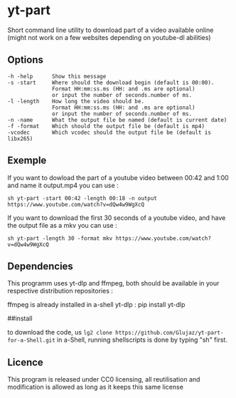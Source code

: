 # yt-part
Short command line utility to download part of a video available online (might not work on a few websites depending on youtube-dl abilities)

## Options

    -h -help      Show this message   
    -s -start     Where should the download begin (default is 00:00).
                  Format HH:mm:ss.ms (HH: and .ms are optional)
                  or input the number of seconds.number of ms.   
    -l -length    How long the video should be.
                  Format HH:mm:ss.ms (HH: and .ms are optional)
                  or input the number of seconds.number of ms.   
    -n -name      What the output file be named (default is current date)   
    -f -format    Which should the output file be (default is mp4)  
    -vcodec       Which vcodec should the output file be (default is libx265)

## Exemple

If you want to dowload the part of a youtube video between 00:42 and 1:00 and name it output.mp4 you can use :  

`sh yt-part -start 00:42 -length 00:18 -n output https://www.youtube.com/watch?v=dQw4w9WgXcQ`  

If you want to download the first 30 seconds of a youtube video, and have the output file as a mkv you can use :  

`sh yt-part -length 30 -format mkv https://www.youtube.com/watch?v=dQw4w9WgXcQ`

## Dependencies

This programm uses yt-dlp and ffmpeg, both should be available in your respective distribution repositories :


ffmpeg is already installed in a-shell
yt-dlp : pip install yt-dlp


##install

to download the code, us `lg2 clone https://github.com/Glujaz/yt-part-for-a-Shell.git`
in a-Shell, running shellscripts is done by typing "sh" first.

## Licence

This program is released under CC0 licensing, all reutilisation and modification is allowed as long as it keeps this same license
